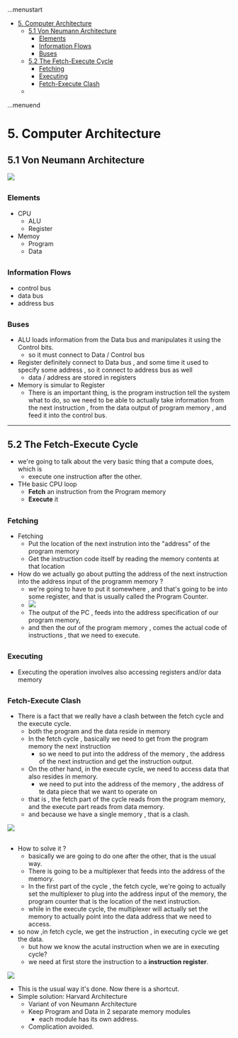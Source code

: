 ...menustart

 - [5. Computer Architecture](#82c3a1ecfb73757b332ca9d07818fea2)
     - [5.1 Von Neumann Architecture](#33999dda2fa6608276c40dda9517d0c1)
         - [Elements](#aa56a2e65d8106aef3c61e4f6bf94fdb)
         - [Information Flows](#4cddecdacbbc625f8b0abf04f6aa1e86)
         - [Buses](#4c7bdd90410042e10dd67436384e17aa)
     - [5.2 The Fetch-Execute Cycle](#44e3bf233a0e7a5decff0aaab2d17d15)
         - [Fetching](#7865d8f54c20047006223a67ab639b70)
         - [Executing](#63c4cc5944eb60b1969f2333ead70fc9)
         - [Fetch-Execute Clash](#24e481da85387c537c02bb45d1bbc147)
     - [](#d41d8cd98f00b204e9800998ecf8427e)

...menuend


<h2 id="82c3a1ecfb73757b332ca9d07818fea2"></h2>

# 5. Computer Architecture

<h2 id="33999dda2fa6608276c40dda9517d0c1"></h2>

## 5.1 Von Neumann Architecture

![](https://raw.githubusercontent.com/mebusy/notes/master/imgs/n2t_architexture_overall.png)

<h2 id="aa56a2e65d8106aef3c61e4f6bf94fdb"></h2>

### Elements

 - CPU  
    - ALU
    - Register
 - Memoy
    - Program
    - Data

<h2 id="4cddecdacbbc625f8b0abf04f6aa1e86"></h2>

### Information Flows

 - control bus
 - data bus
 - address bus

<h2 id="4c7bdd90410042e10dd67436384e17aa"></h2>

### Buses

 - ALU loads information from the Data bus and manipulates it using the Control bits.
    - so it must connect to Data / Control bus
 - Register definitely connect to Data bus , and some time it used to specify some  address , so it connect to address bus as well
    - data / address are stored in registers
 - Memory is simular to Register 
    - There is an important thing, is the program instruction tell the system what to do, so we need to be able to actually take information from the next instruction , from the data output of program memory , and feed it into the control bus.   

---

<h2 id="44e3bf233a0e7a5decff0aaab2d17d15"></h2>

## 5.2 The Fetch-Execute Cycle

 - we're going to talk about the very basic thing that a compute does, which is
    - execute one instruction after the other.
 - THe basic CPU loop
    - **Fetch** an instruction from the Program memory
    - **Execute** it

<h2 id="7865d8f54c20047006223a67ab639b70"></h2>

### Fetching

 -  Fetching
    - Put the location of the next instrution into the "address" of the program memory
    - Get the instruction code itself by reading the memory contents at that location
 - How do we actually go about putting the address of the next instruction  into the address input of the programm memory ?
    - we're going to have to put it somewhere , and that's going to be into some register, and that is usually called the Program Counter. 
    - ![](https://raw.githubusercontent.com/mebusy/notes/master/imgs/n2t_the_PC.png)
    - The output of the PC , feeds into the address specification of our program memory,
    - and then the *out* of the program memory , comes the actual code of instructions , that we need to execute.
 
<h2 id="63c4cc5944eb60b1969f2333ead70fc9"></h2>

### Executing 
 
 - Executing the operation involves also accessing registers and/or data memory

<h2 id="24e481da85387c537c02bb45d1bbc147"></h2>

### Fetch-Execute Clash 

 - There is a fact that we really have a clash between the fetch cycle and the execute cycle.
    - both the program and the data reside in memory 
    - In the fetch cycle , basically we need to get from the program memory the next instruction 
        - so we need to put into the address of the memory , the address of the next instruction and get the instruction output.  
    - On the other hand, in the execute cycle, we need to access data that also resides in memory.
        - we need to put into the address of the memory , the address of te data piece that we want to operate on
    - that is , the fetch part of the cycle reads from the program memory, and the execute part reads from data memory.
    - and because we have a single memory , that is a clash. 

![](https://raw.githubusercontent.com/mebusy/notes/master/imgs/n2t_fetch-execute_clash.png)


<h2 id="d41d8cd98f00b204e9800998ecf8427e"></h2>

## 
 - How to solve it ?
    - basically we are going to do one after the other, that is the usual way. 
    - There is going to be a multiplexer that feeds into the address of the memory. 
    - In the first part of the cycle , the fetch cycle, we're going to actually set the multiplexer to plug into the address input of the memory, the program counter that is the location of the next instruction. 
    - while in the execute cycle, the multiplexer will actually set the memory to actually point into the data address that we need to access. 
 - so now ,in fetch cycle, we get the instruction , in executing cycle  we get the data.
    - but how we know the acutal instruction when we are in executing cycle?
    - we need at first store the instruction to a **instruction register**.

![](https://raw.githubusercontent.com/mebusy/notes/master/imgs/n2t_instruction_register.png)

 - This is the usual way it's done. Now there is a shortcut.
 - Simple solution: Harvard Architecture
    - Variant of von Neumann Architecture
    - Keep Program and Data in 2 separate memory modules
        - each module has its own address.
    - Complication avoided.








